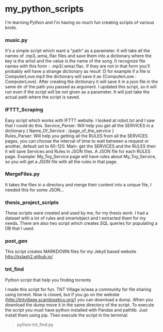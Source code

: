 # my_python_scripts

I'm learning Python and I'm having so much fun creating scripts of various kinds.

### music.py 
It's a simple script which want a "path" as a parameter.
It will take all the names of .mp3,.wma,.flac files and save them into a dictionary where the key is the artist and the value is the name of the song.
It recognize file names with this form <artist> - <name of the song> .mp3/.wma/.flac. 
If they are not in that form you'll probably will have a strange dictionary as result :D for example if a file is ComputerLove.mp3 the dictionary will save it as {ComputerLove : ComputerLove}.
After creating the dictionary it will save it in a json file in the same dir of the path you passed as argument.
I updated this script, so it will run even if the script will be not given as a parameter. It will just take the actual path where the script is saved.
  
### IFTTT_Scraping
Easy script which works with IFTTT website. I looked at robot.txt and I saw that I could do this.
Service_Parser: Will help you get all the SERVICES in a dictionary { Name_Of_Service : /page_of_the_service }  
Rules_Parser: Will help you getting all the RULES from all the SERVICES pages, you can choose the interval of time to wait between a request or another, default set to 60-120. 
Main: get the SERVICES and the RULES then it will save Services and Rules in JSON files. A JSON file for each RULES page.
Example: My_Toy_Service page will have rules about My_Toy_Service, so you will get a JSON file with all the rules in that page.

### MergeFiles.py
It takes the files in a directory and merge their content into a unique file, I needed this for some JSON...


### thesis_project_scripts
These scripts were created and used by me, for my thesis work. I had a dataset with a lot of rules and smartobject and I extracted them for my needs. 
There are also two script which creates SQL queries for populating a DB that I used.


### post_gen
This script creates MARKDOWN files for my Jekyll based website http://kslash2.github.io/


### tnt_find
Python script that help you finding torrents


I made this script for fun.
TNT Village is/was a community for file sharing using torrent.
Now is closed, but if you go on the website (http://tntvillage.scambioetico.org/) you can download a dump.
When you download the dump move it in the same directory of the script.
To execute the script you must have python installed with Pandas and pathlib. Just install them using pip.
Then execute the script in the terminal:

>python tnt_find.py <TITLE> <DESCRIPTION>

Description is optional.

Example:
>python tnt_find.py wargames

>python tnt_find.py wargames 720p

>python tnt_find.py "wargames - giochi di guerra" "720p blabla"

The result will be a Dataframe with the URLs, saved in a csv file called result.csv

I assume no responsability for the illegal use of torrent, this is just a script I made for fun.


